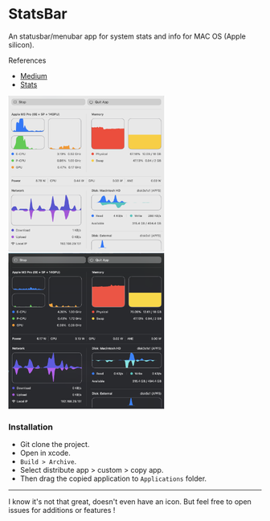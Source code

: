 # StatsBar

An statusbar/menubar app for system stats and info for MAC OS (Apple silicon).

References
 - [Medium](https://medium.com/@vladkens/how-to-get-macos-power-metrics-with-rust-d42b0ad53967)
 - [Stats](https://github.com/exelban/stats)

<img src="img/stats-light.png" width="310" height="310" /> <img src="img/stats-dark.png" width="310" height="310" />

### Installation

- Git clone the project.
- Open in xcode.
- `Build > Archive`.
- Select distribute app > custom > copy app.
- Then drag the copied application to `Applications` folder.

-----

I know it's not that great, doesn't even have an icon. But feel free to open issues for additions or features !
